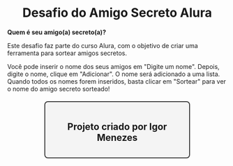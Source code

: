 <h1 align="center">Desafio do Amigo Secreto Alura</h1>

<p><strong>Quem é seu amigo(a) secreto(a)?</strong></p>
<p>Este desafio faz parte do curso Alura, com o objetivo de criar uma ferramenta para sortear amigos secretos.</p>

<p>Você pode inserir o nome dos seus amigos em "Digite um nome". Depois, digite o nome, clique em "Adicionar". O nome será adicionado a uma lista. Quando todos os nomes forem inseridos, basta clicar em "Sortear" para ver o nome do amigo secreto sorteado!</p>



<div style="width: 300px; margin: 20px auto; padding: 15px; text-align: center; border: 2px solid #333; background-color: #f4f4f4; border-radius: 8px;">
  <h2>Projeto criado por Igor Menezes</h2>
</div>
